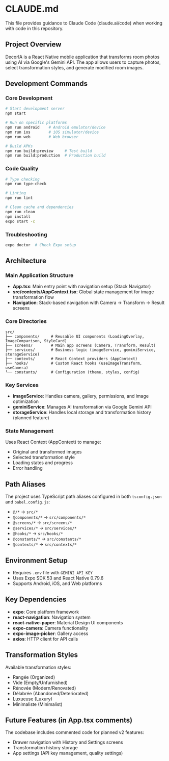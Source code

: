 # CLAUDE.md

This file provides guidance to Claude Code (claude.ai/code) when working with code in this repository.

## Project Overview

DecorIA is a React Native mobile application that transforms room photos using AI via Google's Gemini API. The app allows users to capture photos, select transformation styles, and generate modified room images.

## Development Commands

### Core Development
```bash
# Start development server
npm start

# Run on specific platforms
npm run android    # Android emulator/device
npm run ios        # iOS simulator/device  
npm run web        # Web browser

# Build APKs
npm run build:preview     # Test build
npm run build:production  # Production build
```

### Code Quality
```bash
# Type checking
npm run type-check

# Linting
npm run lint

# Clean cache and dependencies
npm run clean
npm install
expo start -c
```

### Troubleshooting
```bash
expo doctor  # Check Expo setup
```

## Architecture

### Main Application Structure
- **App.tsx**: Main entry point with navigation setup (Stack Navigator)
- **src/contexts/AppContext.tsx**: Global state management for image transformation flow
- **Navigation**: Stack-based navigation with Camera → Transform → Result screens

### Core Directories
```
src/
├── components/     # Reusable UI components (LoadingOverlay, ImageComparison, StyleCard)
├── screens/        # Main app screens (Camera, Transform, Result)
├── services/       # Business logic (imageService, geminiService, storageService)  
├── contexts/       # React Context providers (AppContext)
├── hooks/          # Custom React hooks (useImageTransform, useCamera)
└── constants/      # Configuration (theme, styles, config)
```

### Key Services
- **imageService**: Handles camera, gallery, permissions, and image optimization
- **geminiService**: Manages AI transformation via Google Gemini API
- **storageService**: Handles local storage and transformation history (planned feature)

### State Management
Uses React Context (AppContext) to manage:
- Original and transformed images
- Selected transformation style
- Loading states and progress
- Error handling

## Path Aliases
The project uses TypeScript path aliases configured in both `tsconfig.json` and `babel.config.js`:
- `@/*` → `src/*`
- `@components/*` → `src/components/*`
- `@screens/*` → `src/screens/*`
- `@services/*` → `src/services/*`
- `@hooks/*` → `src/hooks/*`
- `@constants/*` → `src/constants/*`
- `@contexts/*` → `src/contexts/*`

## Environment Setup
- Requires `.env` file with `GEMINI_API_KEY`
- Uses Expo SDK 53 and React Native 0.79.6
- Supports Android, iOS, and Web platforms

## Key Dependencies
- **expo**: Core platform framework
- **react-navigation**: Navigation system
- **react-native-paper**: Material Design UI components
- **expo-camera**: Camera functionality
- **expo-image-picker**: Gallery access
- **axios**: HTTP client for API calls

## Transformation Styles
Available transformation styles:
- Rangée (Organized)
- Vide (Empty/Unfurnished)
- Rénovée (Modern/Renovated)
- Délabrée (Abandoned/Deteriorated)
- Luxueuse (Luxury)
- Minimaliste (Minimalist)

## Future Features (in App.tsx comments)
The codebase includes commented code for planned v2 features:
- Drawer navigation with History and Settings screens
- Transformation history storage
- App settings (API key management, quality settings)